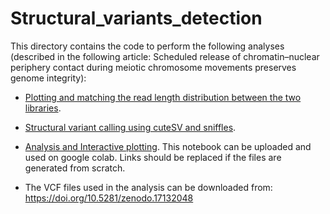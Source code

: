 # Structural_variants_detection
This directory contains the code to perform the following analyses (described in the following article: Scheduled release of chromatin–nuclear periphery contact during meiotic chromosome movements preserves genome integrity):
* [Plotting and matching the read length distribution between the two libraries](https://github.com/Melkrewi/Structural_variants_detection/blob/1222ffcdc91b8e14f6de96e2c38bd0ecc455e7be/match_read_length_distribution.md).
* [Structural variant calling using cuteSV and sniffles](https://github.com/Melkrewi/Structural_variants_detection/blob/1222ffcdc91b8e14f6de96e2c38bd0ecc455e7be/Structural_variant_calling.md).
* [Analysis and Interactive plotting](https://github.com/Melkrewi/Structural_variants_detection/blob/e55f6b0b63a9fea9b495d43723c0a2f468f1f2aa/rearrangements_project_interactive_plotting.ipynb). This notebook can be uploaded and used on google colab. Links should be replaced if the files are generated from scratch.

* The VCF files used in the analysis can be downloaded from: https://doi.org/10.5281/zenodo.17132048



